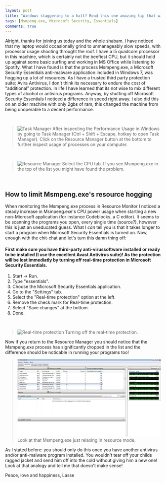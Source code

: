 ```yaml
---
layout: post
title: "Windows staggering to a halt? Read this one amazing tip that will change your life!...: Basically just disable Microsoft Security Essentials"
tags: [Msmpeng.exe, Microsoft Security, Essentials]
comments: true
---
```


Alright, thanks for joining us today and the whole shabam. I have noticed that my laptop would occasionally grind to unmanageably slow speeds, with processor usage shooting throught the roof. I have a i5 quadcore processor in this machine, which is certainly not the beefiest CPU, but it should hold up against some basic surfing and working in MS Office while listening to Spotify. What I have found is that the process Msmpeng.exe, a Microsoft Security Essentials anti-malware application included in Windows 7, was hogging up a lot of resources. As I have a trusted third party protection suite: Avira Antivirus, I don't think its necessary to endure the cost of "additional" protection. In life I have learned that its not wise to mix different types of alcohol or antivirus programs. Anyway, by 
shutting off Microsoft Security Essentials I noticed a difference in speed right away. I also did this on an older machine with only 2gbs of ram, this changed the machine from being unoperable to a decent performance.

<br>

>![Task Manager](https://www.htmlvalidator.com/png/2010build/200912taskmanager2.png)
After inspecting the Performance Usage in Windows by going to Task Manager (Ctrl + Shift + Escape, hotkey to open Task Manager). Click on the Resource Manager button at the bottom to further inspect usage of processes on your computer.

<br>

>![Resource Manager](http://i.stack.imgur.com/kY8LN.png)
Select the CPU tab. If you  see Msmpeng.exe in the top of the list you might have found the problem.

<br>

## How to limit Msmpeng.exe's resource hogging 

When monitoring the Msmpeng.exe process in Resource Monitor I noticed a steady increase in Msmpeng.exe's CPU power usage when starting a new non-Microsoft application (for instance Codeblocks, a C editor). It seems to be scanning the programs you open, every single time (source?), however this is just an uneducated guess. What I _can_ tell you is that it takes longer to start a program when Microsoft Security Essentials is turned on. Now, enough with the chit-chat and let's turn this damn thing off:

#### First make sure you have third-party anti-virussoftware installed or ready to be installed (I use the excellent Avast Antivirus suite)! As the protection will be lost immediatly by turning off real-time protection in Microsoft Security Essentials.

1. Start -> Run.
2. Type "essentials".
3. Choose the Microsoft Security Essentials application.
4. Go to the "Settings" tab.
5. Select the "Real-time protection" option at the left.
6. Remove the check mark for Real-time protection.
7. Select "Save changes" at the bottom.
8. Done.

<br>

>![Real-time protection](http://www.pcwintips.com/wp-content/uploads/2014/04/turn-off-real-time-protection-MSE.png)
Turning off the real-time protection.

Now if you return to the Resource Manager you should notice that the Msmpeng.exe process has significantly dropped in the list and the difference should be noticable in running your programs too!

>![Real-time protection](/images/windows-staggering/resources-after.jpg)
Look at that Msmpeng.exe just relaxing in resource mode.

As I stated before: you should only do this once you have another antivirus and/or anti-malware program installed. You wouldn't tear off your childs ragged jacket and send him off into the cold without giving him a new one! Look at that analogy and tell me that doesn't make sense!

Peace, love and happiness,
Lasse